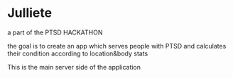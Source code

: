 # Julliete
a part of the PTSD HACKATHON

the goal is to create an app which serves people with PTSD and calculates their condition according to location&body stats

This is the main server side of the application

